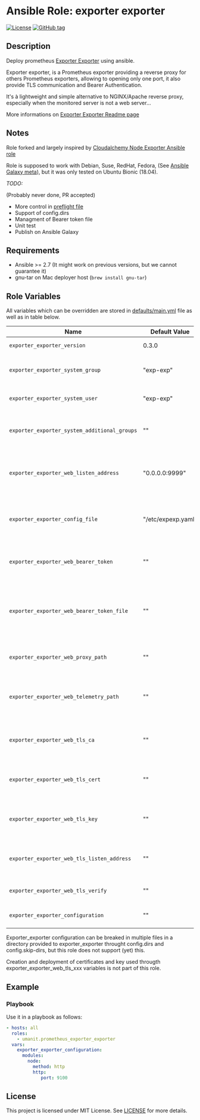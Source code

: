# Ansible Role: exporter exporter

[![License](https://img.shields.io/badge/license-MIT%20License-brightgreen.svg)](https://opensource.org/licenses/MIT)
[![GitHub tag](https://img.shields.io/github/tag/cloudalchemy/ansible-node-exporter.svg)](https://github.com/umanit/ansible-prometheus_exporter_exporter/tags)

## Description

Deploy prometheus [Exporter Exporter](https://github.com/QubitProducts/exporter_exporter) using ansible.

Exporter exporter, is a Prometheus exporter providing a reverse proxy for others Prometheus exporters, allowing to opening only one port, it also provide TLS communication and Bearer Authentication.

It's à lightweight and simple alternative to NGINX/Apache reverse proxy, especially when the monitored server is not a web server...

More informations on [Exporter Exporter Readme page](https://github.com/QubitProducts/exporter_exporter#configuration)

## Notes

Role forked and largely inspired by [Cloudalchemy Node Exporter Ansible role](https://github.com/cloudalchemy/ansible-node-exporter)

Role is supposed to work with Debian, Suse, RedHat, Fedora, (See [Ansible Galaxy meta](/meta/main.yml)), but it was only tested on Ubuntu Bionic (18.04).

*TODO:*

(Probably never done, PR accepted)
* More control in [preflight file](/tasks/preflight.yml)
* Support of config.dirs
* Managment of Bearer token file
* Unit test
* Publish on Ansible Galaxy

## Requirements

- Ansible >= 2.7 (It might work on previous versions, but we cannot guarantee it)
- gnu-tar on Mac deployer host (`brew install gnu-tar`)

## Role Variables

All variables which can be overridden are stored in [defaults/main.yml](defaults/main.yml) file as well as in table below.

| Name           | Default Value | Description                        |
| -------------- | ------------- | -----------------------------------|
| `exporter_exporter_version` | 0.3.0 | Used to install Exporter exporter package. Also accepts latest as parameter. |
| `exporter_exporter_system_group` | "exp-exp" | System group used to run exporter_exporter <br>(used to launch exporter_exporter binary in systemd service unit file)|
| `exporter_exporter_system_user` | "exp-exp" | System user used to run exporter_exporter <br>(used to launch exporter_exporter binary in systemd service unit file)|
| `exporter_exporter_system_additional_groups` | "" | Additional system group of user used to run exporter_exporter (example: ssl-cert to allow reading certificate, used to  launch exporter_exporter binary in systemd service unit file) |
| `exporter_exporter_web_listen_address` | "0.0.0.0:9999" | Address on which node exporter will listen (HTTP), leave empty and provide `exporter_exporter_web_tls_listen_address` for HTTPS connection only <br>(used to launch exporter_exporter binary in systemd service unit file) |
| `exporter_exporter_config_file` | "/etc/expexp.yaml" | File containing exporter_exporter configuration, managed with this role throught `exporter_exporter_configuration` variable <br>(used to launch exporter_exporter binary in systemd service unit file) |
| `exporter_exporter_web_bearer_token` | "" | Token to provide to Bearer authentication <br>(mutually exclusive with `exporter_exporter_web_bearer_token_file` variable, used to launch exporter_exporter binary in systemd service unit file)|
| `exporter_exporter_web_bearer_token_file` | "" | File containing Bearer token for authentication <br>(mutually exclusive with `exporter_exporter_web_bearer_token` variable, managment of the file not provided by this role, used to  launch exporter_exporter binary in systemd service unit file) |
| `exporter_exporter_web_proxy_path` | "" | URL to listen on for proxy HTTP requests. <br>(default "/proxy" in exporter_exporter if not provided, used to  launch exporter_exporter binary in systemd service unit file)|
| `exporter_exporter_web_telemetry_path` | "" | URL to listen on for metrics of exporter_exporter itself. <br>(default "/metrics" in exporter_exporter if not provided, used to  launch exporter_exporter binary in systemd service unit file) |
| `exporter_exporter_web_tls_ca` | "" | Full path of file containing CA certificate <br>(ie: Prometheur server cert if self-signed certificate are used, used to  launch exporter_exporter binary in systemd service unit file) |
| `exporter_exporter_web_tls_cert` | "" | Full path of file containing certificate used by exporter_exporter <br>(ie: Node certificate, used to  launch exporter_exporter binary in systemd service unit file) |
| `exporter_exporter_web_tls_key` | "" | Full path of file containing key used by exporter_exporter <br>(ie: Node key, used to  launch exporter_exporter binary in systemd service unit file) |
| `exporter_exporter_web_tls_listen_address` | "" | Address on which node exporter will listen for TLS connections (HTTPS), optionnal, 0.0.0.0:9998 is usualy used <br>(used to launch exporter_exporter binary in systemd service unit file) |
| `exporter_exporter_web_tls_verify` | "" | Disable client verification <br>(?, used to launch exporter_exporter binary in systemd service unit file) |
| `exporter_exporter_configuration` | "" | YAML configuration set in `exporter_exporter_config_file` [example provided in Exporter Exporter Readme](https://github.com/QubitProducts/exporter_exporter#configuration) |

Exporter_exporter configuration can be breaked in multiple files in a directory provided to exporter_exporter throught config.dirs and config.skip-dirs, but this role does not support (yet) this.

Creation and deployment of certificates and key used througth exporter_exporter_web_tls_xxx variables is not part of this role.


## Example

### Playbook

Use it in a playbook as follows:
```yaml
- hosts: all
  roles:
    - umanit.prometheus_exporter_exporter
  vars:
    exporter_exporter_configuration:
      modules:
        node:
          method: http
          http:
             port: 9100
```
## License

This project is licensed under MIT License. See [LICENSE](/LICENSE) for more details.
